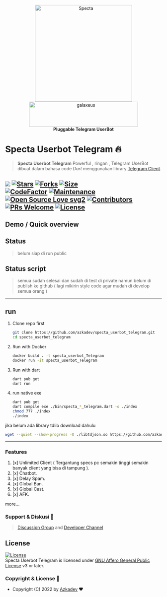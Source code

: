 <p align="center">
    <a href="https://github.com/azkadev">
        <img src="https://telegra.ph/file/e90bdeab8390b8c0d9df2.png" alt="Specta"
            width="312"
            height="312">
    </a>
    <br>
    <a href="https://youtube.com/c/galaxeus">
        <img
            src="https://raw.githubusercontent.com/azkadev/azkadev/main/assets/images/powered_galaxeus.png"
            alt="galaxeus"
            width="350"
            height="80"
        >
    </a>
    <br>
    <b>Pluggable Telegram UserBot</b>
    <br>
</p>
 

# Specta Userbot Telegram 🔥

> **Specta Userbot Telegram** Powerful , ringan , Telegram UserBot dibuat dalam bahasa code _Dart_ menggunakan library [Telegram Client](https://github.com/azkadev/telegram_client).


[![](https://img.shields.io/badge/specta_userbot_telegram-v0.0-darkgreen)](#)
[![Stars](https://img.shields.io/github/stars/azkadev/specta_userbot_telegram?style=flat-square&color=yellow)](https://github.com/azkadev/specta_userbot_telegram/stargazers)
[![Forks](https://img.shields.io/github/forks/azkadev/specta_userbot_telegram?style=flat-square&color=orange)](https://github.com/azkadev/specta_userbot_telegram/fork)
[![Size](https://img.shields.io/github/repo-size/azkadev/specta_userbot_telegram?style=flat-square&color=green)](https://github.com/azkadev/specta_userbot_telegram/)  
[![CodeFactor](https://www.codefactor.io/repository/github/azkadev/specta_userbot_telegram/badge/main)](https://www.codefactor.io/repository/github/azkadev/specta_userbot_telegram/overview/main)
[![Maintenance](https://img.shields.io/badge/Maintained%3F-yes-green.svg)](https://github.com/azkadev/specta_userbot_telegram/graphs/commit-activity) 
[![Open Source Love svg2](https://badges.frapsoft.com/os/v2/open-source.svg?v=103)](https://github.com/azkadev/specta_userbot_telegram)
[![Contributors](https://img.shields.io/github/contributors/azkadev/specta_userbot_telegram?style=flat-square&color=green)](https://github.com/azkadev/specta_userbot_telegram/graphs/contributors)
[![PRs Welcome](https://img.shields.io/badge/PRs-welcome-brightgreen.svg?style=flat-square)](https://makeapullrequest.com)
[![License](https://img.shields.io/badge/License-AGPL-blue)](https://github.com/azkadev/specta_userbot_telegram/blob/main/LICENSE)
----

## Demo / Quick overview

## Status
> belum siap di run public

## Status script
> semua sudah selesai dan sudah di test di private namun belum di publish ke github ( lagi mikirin style code agar mudah di develop semua orang )

---
## run

1. Clone repo first
   ```bash
   git clone https://github.com/azkadev/specta_userbot_telegram.git
   cd specta_userbot_telegram
   ```

2. Run with Docker
   ```bash
   docker build . -t specta_userbot_Telegram
   docker run -it specta_userbot_Telegram
   ```
3. Run with dart
   ```bash
   dart pub get
   dart run
   ```

4. run native exe
    ```bash
    dart pub get
    dart compile exe ./bin/specta_*_telegram.dart -o ./index
    chmod 777 ./index
    ./index
    ```

jika belum ada library tdlib download dahulu
```bash
wget --quiet --show-progress -O ./libtdjson.so https://github.com/azkadev/telegram_client/releases/download/v2022.10.13.02.09.21/libtdjson.so.1.8.7
```
---

### Features

1. [x] Unlimited Client ( Tergantung specs pc semakin tinggi semakin banyak client yang bisa di tampung ).
2. [x] Chatbot.
3. [x] Delay Spam.
4. [x] Global Ban.
5. [x] Global Cast.
6. [x] AFK.

more...

### Support & Diskusi 👥

> [Discussion Group](https://t.me/developer_base_ground) and [Developer Channel](https://t.me/azkadev)



## License
[![License](https://www.gnu.org/graphics/agplv3-155x51.png)](LICENSE)   
Specta Userbot Telegram is licensed under [GNU Affero General Public License](https://www.gnu.org/licenses/agpl-3.0.en.html) v3 or later.


### Copyright & License 👮

* Copyright (C) 2022 by [Azkadev](https://github.com/azkadev) ❤️️
